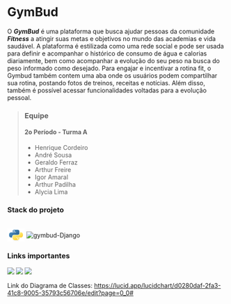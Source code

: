 # GymBud

O ***__GymBud__*** é uma plataforma que busca ajudar pessoas da comunidade ***Fitness*** a atingir suas metas e objetivos no mundo das academias e vida saudável. A plataforma é estilizada como uma rede social e pode ser usada para definir e acompanhar o histórico de consumo de água e calorias diariamente, bem como acompanhar a evolução do seu peso na busca do peso informado como desejado. Para engajar e incentivar a rotina fit, o Gymbud também contem uma aba onde os usuários podem compartilhar sua rotina, postando fotos de treinos, receitas e notícias. Além disso, também é possível acessar funcionalidades voltadas para a evolução pessoal.

> ### Equipe
> #### 2o Período - Turma A
> - Henrique Cordeiro
> - André Sousa
> - Geraldo Ferraz
> - Arthur Freire
> - Igor Amaral
> - Arthur Padilha
> - Alycia Lima

### Stack do projeto

<div style="display: inline_block"><br>
  <img align="center" alt="gymbud-Python" height="30" width="40" src="https://raw.githubusercontent.com/devicons/devicon/master/icons/python/python-original.svg">
  <img align="center" alt="gymbud-Django" height="30" width="40" src="https://icongr.am/devicon/django-original.svg?size=128&color=currentColor">



### Links importantes
 <div> 
 
  <a href="https://www.figma.com/file/9cpLvcqoB6CJjRUXmC9CrT/Lo-Fi-GymBud?node-id=0%3A1" target="_blank"><img src="https://img.shields.io/badge/Figma-F24E1E?style=for-the-badge&logo=figma&logoColor=white" target="_blank"></a>
  <a href="https://app-gymbud.herokuapp.com/" target="_blank"><img src="https://img.shields.io/badge/Heroku-430098?style=for-the-badge&logo=heroku&logoColor=white" target="_blank"></a>
 <a href="https://gymbud.atlassian.net/jira/software/projects/GYMBUD/boards/1" target="_blank"><img src="https://img.shields.io/badge/jira-%230A0FFF.svg?style=for-the-badge&logo=jira&logoColor=white" target="_blank"></a> 
 
 
</div>

Link do Diagrama de Classes: https://lucid.app/lucidchart/d0280daf-2fa3-41c8-9005-35793c56706e/edit?page=0_0#

